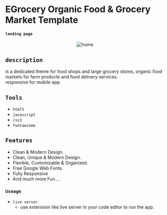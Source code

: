 # EGrocery Organic Food & Grocery Market Template

#### `landing page`

<p align="center">
    <img alt="home" src="https://res.cloudinary.com/for-learning-and-training/image/upload/v1657535455/Screen%20Website/screencapture-127-0-0-1-5500-2022-07-10-19_40_27_hbrhc6.png">
</p>

## `description`

 is a dedicated theme for food shops and large grocery stores, organic food markets for farm products and food delivery services.\
 responsive for mobile app.

## `Tools`

- `html5`
- `javascript`
- `css3`
- `fontawsome`

## `Features`

- Clean & Modern Design.
- Clean, Unique & Modern Design.
- Flexible, Customizable & Organized.
- Free Google Web Fonts.
- Fully Responsive
- And much more Fun….

### `Useage`

- `live server`
   - use extenision like live server in your code editor to run the app.